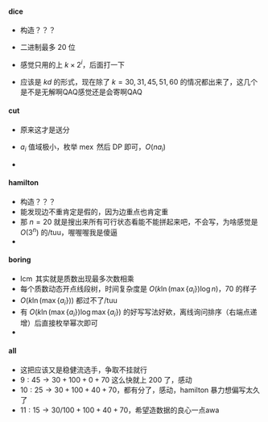 #### $\text{dice}$

- 构造？？？

- 二进制最多 $20$ 位
- 感觉只用的上 $k\times 2^i$，后面打一下
- 应该是 $kd$ 的形式，现在除了 $k = 30, 31, 45, 51, 60$ 的情况都出来了，这几个是不是无解啊QAQ感觉还是会寄啊QAQ

#### $\text{cut}$

- 原来这才是送分

- $a_i$ 值域极小，枚举 $\operatorname{mex}$ 然后 $\text{DP}$ 即可，$O(na_i)$
- 

#### $\text{hamilton}$

- 构造？？？
- 能发现边不重肯定是假的，因为边重点也肯定重
- 那 $n = 20$ 就是搜出来所有可行状态看能不能拼起来吧，不会写，为啥感觉是 $O(3^n)$ 的/tuu，喔喔喔我是傻逼
- 

#### $\text{boring}$

- $\operatorname{lcm}$ 其实就是质数出现最多次数相乘
- 每个质数动态开点线段树，时间复杂度是 $O(k\ln (\max\{a_i\})\log n)$，$70$ 的样子
- $O(k\ln(\max\{a_i\}))$ 都过不了/tuu
- 有 $O(k\ln (\max\{a_i\})\log \max\{a_i\})$ 的好写写法好欸，离线询问排序（右端点递增）后直接枚举幂次即可
- 

#### $\text{all}$

- 这把应该又是稳健流选手，争取不挂就行
- $9:45\to 30+100+0+70$ 这么快就上 $200$ 了，感动
- $10:25\to 30+100+40+70$，都有分了，感动，$\text{hamilton}$ 暴力想偏写太久了
- $11:15\to 30/100 + 100+ 40 + 70$，希望造数据的良心一点awa